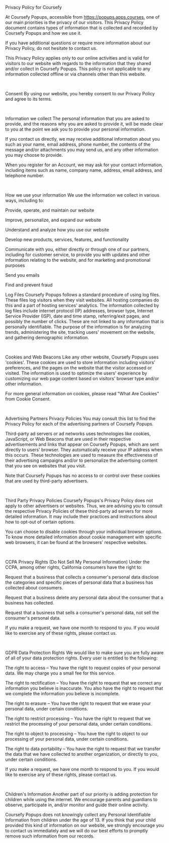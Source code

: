 Privacy Policy for Coursefy
 

At Coursefy Popups, accessible from https://popups.apps.courses, one of our main priorities is the privacy of our visitors. This Privacy Policy document contains types of information that is collected and recorded by Coursefy Popups and how we use it.

If you have additional questions or require more information about our Privacy Policy, do not hesitate to contact us.

This Privacy Policy applies only to our online activities and is valid for visitors to our website with regards to the information that they shared and/or collect in Coursefy Popups. This policy is not applicable to any information collected offline or via channels other than this website. 

​

Consent
By using our website, you hereby consent to our Privacy Policy and agree to its terms.

​

Information we collect
The personal information that you are asked to provide, and the reasons why you are asked to provide it, will be made clear to you at the point we ask you to provide your personal information.

If you contact us directly, we may receive additional information about you such as your name, email address, phone number, the contents of the message and/or attachments you may send us, and any other information you may choose to provide.

When you register for an Account, we may ask for your contact information, including items such as name, company name, address, email address, and telephone number.

​

How we use your information
We use the information we collect in various ways, including to:

Provide, operate, and maintain our website

Improve, personalize, and expand our website

Understand and analyze how you use our website

Develop new products, services, features, and functionality

Communicate with you, either directly or through one of our partners, including for customer service, to provide you with updates and other information relating to the website, and for marketing and promotional purposes

Send you emails

Find and prevent fraud

 
Log Files
Coursefy Popups follows a standard procedure of using log files. These files log visitors when they visit websites. All hosting companies do this and a part of hosting services' analytics. The information collected by log files include internet protocol (IP) addresses, browser type, Internet Service Provider (ISP), date and time stamp, referring/exit pages, and possibly the number of clicks. These are not linked to any information that is personally identifiable. The purpose of the information is for analyzing trends, administering the site, tracking users' movement on the website, and gathering demographic information.

​

Cookies and Web Beacons
Like any other website, Coursefy Popups uses 'cookies'. These cookies are used to store information including visitors' preferences, and the pages on the website that the visitor accessed or visited. The information is used to optimize the users' experience by customizing our web page content based on visitors' browser type and/or other information.

For more general information on cookies, please read "What Are Cookies" from Cookie Consent.

​

Advertising Partners Privacy Policies
You may consult this list to find the Privacy Policy for each of the advertising partners of Coursefy Popups.

Third-party ad servers or ad networks uses technologies like cookies, JavaScript, or Web Beacons that are used in their respective advertisements and links that appear on Coursefy Popups, which are sent directly to users' browser. They automatically receive your IP address when this occurs. These technologies are used to measure the effectiveness of their advertising campaigns and/or to personalize the advertising content that you see on websites that you visit.

Note that Coursefy Popups has no access to or control over these cookies that are used by third-party advertisers.

​

Third Party Privacy Policies
Coursefy Popups's Privacy Policy does not apply to other advertisers or websites. Thus, we are advising you to consult the respective Privacy Policies of these third-party ad servers for more detailed information. It may include their practices and instructions about how to opt-out of certain options.

You can choose to disable cookies through your individual browser options. To know more detailed information about cookie management with specific web browsers, it can be found at the browsers' respective websites.

​

CCPA Privacy Rights (Do Not Sell My Personal Information)
Under the CCPA, among other rights, California consumers have the right to:

Request that a business that collects a consumer's personal data disclose the categories and specific pieces of personal data that a business has collected about consumers.

Request that a business delete any personal data about the consumer that a business has collected.

Request that a business that sells a consumer's personal data, not sell the consumer's personal data.

If you make a request, we have one month to respond to you. If you would like to exercise any of these rights, please contact us.

​

GDPR Data Protection Rights
We would like to make sure you are fully aware of all of your data protection rights. Every user is entitled to the following:

The right to access – You have the right to request copies of your personal data. We may charge you a small fee for this service.

The right to rectification – You have the right to request that we correct any information you believe is inaccurate. You also have the right to request that we complete the information you believe is incomplete.

The right to erasure – You have the right to request that we erase your personal data, under certain conditions.

The right to restrict processing – You have the right to request that we restrict the processing of your personal data, under certain conditions.

The right to object to processing – You have the right to object to our processing of your personal data, under certain conditions.

The right to data portability – You have the right to request that we transfer the data that we have collected to another organization, or directly to you, under certain conditions.

If you make a request, we have one month to respond to you. If you would like to exercise any of these rights, please contact us.

​

Children's Information
Another part of our priority is adding protection for children while using the internet. We encourage parents and guardians to observe, participate in, and/or monitor and guide their online activity.

Coursefy Popups does not knowingly collect any Personal Identifiable Information from children under the age of 13. If you think that your child provided this kind of information on our website, we strongly encourage you to contact us immediately and we will do our best efforts to promptly remove such information from our records.
